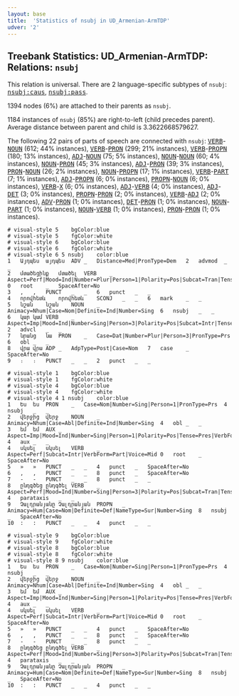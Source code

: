 ```yaml
---
layout: base
title:  'Statistics of nsubj in UD_Armenian-ArmTDP'
udver: '2'
---
```


## Treebank Statistics: UD_Armenian-ArmTDP: Relations: `nsubj`

This relation is universal.
There are 2 language-specific subtypes of `nsubj`: <tt><a href="hy_armtdp-dep-nsubj-caus.html">nsubj:caus</a></tt>, <tt><a href="hy_armtdp-dep-nsubj-pass.html">nsubj:pass</a></tt>.

1394 nodes (6%) are attached to their parents as `nsubj`.

1184 instances of `nsubj` (85%) are right-to-left (child precedes parent).
Average distance between parent and child is 3.3622668579627.

The following 22 pairs of parts of speech are connected with `nsubj`: <tt><a href="hy_armtdp-pos-VERB.html">VERB</a></tt>-<tt><a href="hy_armtdp-pos-NOUN.html">NOUN</a></tt> (612; 44% instances), <tt><a href="hy_armtdp-pos-VERB.html">VERB</a></tt>-<tt><a href="hy_armtdp-pos-PRON.html">PRON</a></tt> (299; 21% instances), <tt><a href="hy_armtdp-pos-VERB.html">VERB</a></tt>-<tt><a href="hy_armtdp-pos-PROPN.html">PROPN</a></tt> (180; 13% instances), <tt><a href="hy_armtdp-pos-ADJ.html">ADJ</a></tt>-<tt><a href="hy_armtdp-pos-NOUN.html">NOUN</a></tt> (75; 5% instances), <tt><a href="hy_armtdp-pos-NOUN.html">NOUN</a></tt>-<tt><a href="hy_armtdp-pos-NOUN.html">NOUN</a></tt> (60; 4% instances), <tt><a href="hy_armtdp-pos-NOUN.html">NOUN</a></tt>-<tt><a href="hy_armtdp-pos-PRON.html">PRON</a></tt> (45; 3% instances), <tt><a href="hy_armtdp-pos-ADJ.html">ADJ</a></tt>-<tt><a href="hy_armtdp-pos-PRON.html">PRON</a></tt> (39; 3% instances), <tt><a href="hy_armtdp-pos-PRON.html">PRON</a></tt>-<tt><a href="hy_armtdp-pos-NOUN.html">NOUN</a></tt> (26; 2% instances), <tt><a href="hy_armtdp-pos-NOUN.html">NOUN</a></tt>-<tt><a href="hy_armtdp-pos-PROPN.html">PROPN</a></tt> (17; 1% instances), <tt><a href="hy_armtdp-pos-VERB.html">VERB</a></tt>-<tt><a href="hy_armtdp-pos-PART.html">PART</a></tt> (7; 1% instances), <tt><a href="hy_armtdp-pos-ADJ.html">ADJ</a></tt>-<tt><a href="hy_armtdp-pos-PROPN.html">PROPN</a></tt> (6; 0% instances), <tt><a href="hy_armtdp-pos-PROPN.html">PROPN</a></tt>-<tt><a href="hy_armtdp-pos-NOUN.html">NOUN</a></tt> (6; 0% instances), <tt><a href="hy_armtdp-pos-VERB.html">VERB</a></tt>-<tt><a href="hy_armtdp-pos-X.html">X</a></tt> (6; 0% instances), <tt><a href="hy_armtdp-pos-ADJ.html">ADJ</a></tt>-<tt><a href="hy_armtdp-pos-VERB.html">VERB</a></tt> (4; 0% instances), <tt><a href="hy_armtdp-pos-ADJ.html">ADJ</a></tt>-<tt><a href="hy_armtdp-pos-DET.html">DET</a></tt> (3; 0% instances), <tt><a href="hy_armtdp-pos-PROPN.html">PROPN</a></tt>-<tt><a href="hy_armtdp-pos-PRON.html">PRON</a></tt> (2; 0% instances), <tt><a href="hy_armtdp-pos-VERB.html">VERB</a></tt>-<tt><a href="hy_armtdp-pos-ADJ.html">ADJ</a></tt> (2; 0% instances), <tt><a href="hy_armtdp-pos-ADV.html">ADV</a></tt>-<tt><a href="hy_armtdp-pos-PRON.html">PRON</a></tt> (1; 0% instances), <tt><a href="hy_armtdp-pos-DET.html">DET</a></tt>-<tt><a href="hy_armtdp-pos-PRON.html">PRON</a></tt> (1; 0% instances), <tt><a href="hy_armtdp-pos-NOUN.html">NOUN</a></tt>-<tt><a href="hy_armtdp-pos-PART.html">PART</a></tt> (1; 0% instances), <tt><a href="hy_armtdp-pos-NOUN.html">NOUN</a></tt>-<tt><a href="hy_armtdp-pos-VERB.html">VERB</a></tt> (1; 0% instances), <tt><a href="hy_armtdp-pos-PRON.html">PRON</a></tt>-<tt><a href="hy_armtdp-pos-PRON.html">PRON</a></tt> (1; 0% instances).


~~~ conllu
# visual-style 5	bgColor:blue
# visual-style 5	fgColor:white
# visual-style 6	bgColor:blue
# visual-style 6	fgColor:white
# visual-style 6 5 nsubj	color:blue
1	Այդպես	այդպես	ADV	_	Distance=Med|PronType=Dem	2	advmod	_	_
2	մտածեցինք	մտածել	VERB	_	Aspect=Perf|Mood=Ind|Number=Plur|Person=1|Polarity=Pos|Subcat=Tran|Tense=Past|VerbForm=Fin|Voice=Act	0	root	_	SpaceAfter=No
3	,	,	PUNCT	_	_	6	punct	_	_
4	որովհետև	որովհետև	SCONJ	_	_	6	mark	_	_
5	նշան	նշան	NOUN	_	Animacy=Nhum|Case=Nom|Definite=Ind|Number=Sing	6	nsubj	_	_
6	կար	կամ	VERB	_	Aspect=Imp|Mood=Ind|Number=Sing|Person=3|Polarity=Pos|Subcat=Intr|Tense=Imp|VerbForm=Fin|Voice=Mid	2	advcl	_	_
7	նրանց	նա	PRON	_	Case=Dat|Number=Plur|Person=3|PronType=Prs	6	obl	_	_
8	վրա	վրա	ADP	_	AdpType=Post|Case=Nom	7	case	_	SpaceAfter=No
9	։	։	PUNCT	_	_	2	punct	_	_

~~~


~~~ conllu
# visual-style 1	bgColor:blue
# visual-style 1	fgColor:white
# visual-style 4	bgColor:blue
# visual-style 4	fgColor:white
# visual-style 4 1 nsubj	color:blue
1	Ես	ես	PRON	_	Case=Nom|Number=Sing|Person=1|PronType=Prs	4	nsubj	_	_
2	վերջից	վերջ	NOUN	_	Animacy=Nhum|Case=Abl|Definite=Ind|Number=Sing	4	obl	_	_
3	եմ	եմ	AUX	_	Aspect=Imp|Mood=Ind|Number=Sing|Person=1|Polarity=Pos|Tense=Pres|VerbForm=Fin	4	aux	_	_
4	սկսել	սկսել	VERB	_	Aspect=Perf|Subcat=Intr|VerbForm=Part|Voice=Mid	0	root	_	SpaceAfter=No
5	»	»	PUNCT	_	_	4	punct	_	SpaceAfter=No
6	,	,	PUNCT	_	_	8	punct	_	SpaceAfter=No
7	-	-	PUNCT	_	_	8	punct	_	_
8	ընդգծեց	ընդգծել	VERB	_	Aspect=Perf|Mood=Ind|Number=Sing|Person=3|Polarity=Pos|Subcat=Tran|Tense=Past|VerbForm=Fin|Voice=Act	4	parataxis	_	_
9	Չալդրանյանը	Չալդրանյան	PROPN	_	Animacy=Hum|Case=Nom|Definite=Def|NameType=Sur|Number=Sing	8	nsubj	_	SpaceAfter=No
10	:	:	PUNCT	_	_	4	punct	_	_

~~~


~~~ conllu
# visual-style 9	bgColor:blue
# visual-style 9	fgColor:white
# visual-style 8	bgColor:blue
# visual-style 8	fgColor:white
# visual-style 8 9 nsubj	color:blue
1	Ես	ես	PRON	_	Case=Nom|Number=Sing|Person=1|PronType=Prs	4	nsubj	_	_
2	վերջից	վերջ	NOUN	_	Animacy=Nhum|Case=Abl|Definite=Ind|Number=Sing	4	obl	_	_
3	եմ	եմ	AUX	_	Aspect=Imp|Mood=Ind|Number=Sing|Person=1|Polarity=Pos|Tense=Pres|VerbForm=Fin	4	aux	_	_
4	սկսել	սկսել	VERB	_	Aspect=Perf|Subcat=Intr|VerbForm=Part|Voice=Mid	0	root	_	SpaceAfter=No
5	»	»	PUNCT	_	_	4	punct	_	SpaceAfter=No
6	,	,	PUNCT	_	_	8	punct	_	SpaceAfter=No
7	-	-	PUNCT	_	_	8	punct	_	_
8	ընդգծեց	ընդգծել	VERB	_	Aspect=Perf|Mood=Ind|Number=Sing|Person=3|Polarity=Pos|Subcat=Tran|Tense=Past|VerbForm=Fin|Voice=Act	4	parataxis	_	_
9	Չալդրանյանը	Չալդրանյան	PROPN	_	Animacy=Hum|Case=Nom|Definite=Def|NameType=Sur|Number=Sing	8	nsubj	_	SpaceAfter=No
10	:	:	PUNCT	_	_	4	punct	_	_

~~~


